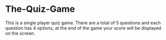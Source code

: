# The-Quiz-Game
This is a single player quiz game. There are a total of 5 questions and each question has 4 options, at the end of the game your score will be displayed on the screen.
